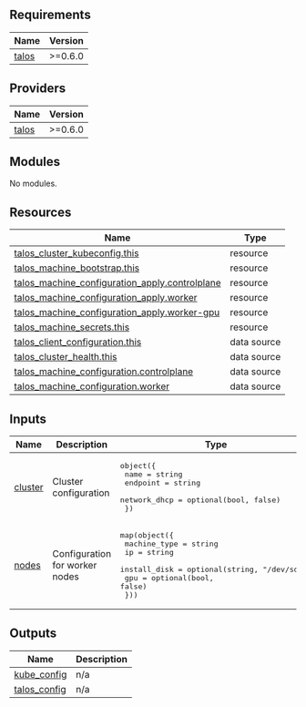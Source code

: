 <!-- BEGIN_TF_DOCS -->
## Requirements

| Name | Version |
|------|---------|
| <a name="requirement_talos"></a> [talos](#requirement\_talos) | >=0.6.0 |

## Providers

| Name | Version |
|------|---------|
| <a name="provider_talos"></a> [talos](#provider\_talos) | >=0.6.0 |

## Modules

No modules.

## Resources

| Name | Type |
|------|------|
| [talos_cluster_kubeconfig.this](https://registry.terraform.io/providers/siderolabs/talos/latest/docs/resources/cluster_kubeconfig) | resource |
| [talos_machine_bootstrap.this](https://registry.terraform.io/providers/siderolabs/talos/latest/docs/resources/machine_bootstrap) | resource |
| [talos_machine_configuration_apply.controlplane](https://registry.terraform.io/providers/siderolabs/talos/latest/docs/resources/machine_configuration_apply) | resource |
| [talos_machine_configuration_apply.worker](https://registry.terraform.io/providers/siderolabs/talos/latest/docs/resources/machine_configuration_apply) | resource |
| [talos_machine_configuration_apply.worker-gpu](https://registry.terraform.io/providers/siderolabs/talos/latest/docs/resources/machine_configuration_apply) | resource |
| [talos_machine_secrets.this](https://registry.terraform.io/providers/siderolabs/talos/latest/docs/resources/machine_secrets) | resource |
| [talos_client_configuration.this](https://registry.terraform.io/providers/siderolabs/talos/latest/docs/data-sources/client_configuration) | data source |
| [talos_cluster_health.this](https://registry.terraform.io/providers/siderolabs/talos/latest/docs/data-sources/cluster_health) | data source |
| [talos_machine_configuration.controlplane](https://registry.terraform.io/providers/siderolabs/talos/latest/docs/data-sources/machine_configuration) | data source |
| [talos_machine_configuration.worker](https://registry.terraform.io/providers/siderolabs/talos/latest/docs/data-sources/machine_configuration) | data source |

## Inputs

| Name | Description | Type | Default | Required |
|------|-------------|------|---------|:--------:|
| <a name="input_cluster"></a> [cluster](#input\_cluster) | Cluster configuration | <pre>object({<br/>    name         = string<br/>    endpoint     = string<br/>    network_dhcp = optional(bool, false)<br/>  })</pre> | n/a | yes |
| <a name="input_nodes"></a> [nodes](#input\_nodes) | Configuration for worker nodes | <pre>map(object({<br/>    machine_type = string<br/>    ip           = string<br/>    install_disk = optional(string, "/dev/sda")<br/>    gpu          = optional(bool, false)<br/>  }))</pre> | n/a | yes |

## Outputs

| Name | Description |
|------|-------------|
| <a name="output_kube_config"></a> [kube\_config](#output\_kube\_config) | n/a |
| <a name="output_talos_config"></a> [talos\_config](#output\_talos\_config) | n/a |
<!-- END_TF_DOCS -->